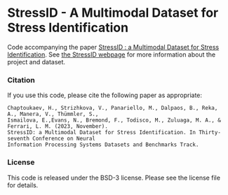 # StressID - A Multimodal Dataset for Stress Identification

Code accompanying the paper [StressID : a Multimodal Dataset for Stress Identification](https://openreview.net/pdf?id=qWsQi9DGJb). See [the StressID webpage](https://project.inria.fr/stressid/) for more information about the project and dataset.

### Citation

If you use this code, please cite the following paper as appropriate:

```
Chaptoukaev, H., Strizhkova, V., Panariello, M., Dalpaos, B., Reka, A., Manera, V., Thümmler, S.,
Ismailova, E.,Evans, N., Bremond, F., Todisco, M., Zuluaga, M. A., & Ferrari, L. M. (2023, November).
StressID: a Multimodal Dataset for Stress Identification. In Thirty-seventh Conference on Neural
Information Processing Systems Datasets and Benchmarks Track.
```

### License

This code is released under the BSD-3 license. Please see the license file for details.
